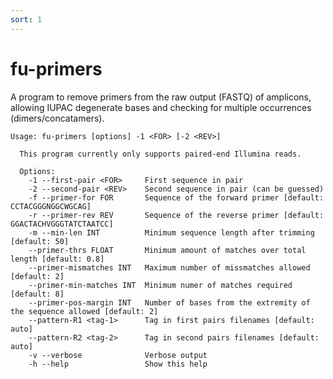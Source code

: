 ```yaml
---
sort: 1
---
```

# fu-primers

A program to remove primers from the raw output (FASTQ) of amplicons, 
allowing IUPAC degenerate bases and checking for multiple occurrences (dimers/concatamers).

```text
Usage: fu-primers [options] -1 <FOR> [-2 <REV>]

  This program currently only supports paired-end Illumina reads.

  Options:
    -1 --first-pair <FOR>     First sequence in pair
    -2 --second-pair <REV>    Second sequence in pair (can be guessed)
    -f --primer-for FOR       Sequence of the forward primer [default: CCTACGGGNGGCWGCAG]
    -r --primer-rev REV       Sequence of the reverse primer [default: GGACTACHVGGGTATCTAATCC]
    -m --min-len INT          Minimum sequence length after trimming [default: 50]
    --primer-thrs FLOAT       Minimum amount of matches over total length [default: 0.8]
    --primer-mismatches INT   Maximum number of missmatches allowed [default: 2]
    --primer-min-matches INT  Minimum numer of matches required [default: 8]
    --primer-pos-margin INT   Number of bases from the extremity of the sequence allowed [default: 2]
    --pattern-R1 <tag-1>      Tag in first pairs filenames [default: auto]
    --pattern-R2 <tag-2>      Tag in second pairs filenames [default: auto]
    -v --verbose              Verbose output
    -h --help                 Show this help
```       